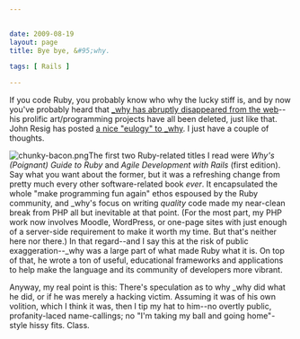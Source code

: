 ```yaml
---
 

date: 2009-08-19
layout: page
title: Bye bye, &#95;why.

tags: [ Rails ]

---
```


If you code Ruby, you probably know who why the lucky stiff is, and by
now you've probably heard that [\_why has abruptly disappeared from the
web](http://news.ycombinator.com/item?id=773106)--his prolific
art/programming projects have all been deleted, just like that. John
Resig has posted [a nice "eulogy" to
\_why](http://ejohn.org/blog/eulogy-to-_why/). I just have a couple of
thoughts.

![chunky-bacon.png](/uploads/2009/08/chunky-bacon.png)The
first two Ruby-related titles I read were *Why's (Poignant) Guide to
Ruby* and *Agile Development with Rails* (first edition). Say what you
want about the former, but it was a refreshing change from pretty much
every other software-related book *ever*. It encapsulated the whole
"make programming fun again" ethos espoused by the Ruby community, and
\_why's focus on writing *quality* code made my near-clean break from
PHP all but inevitable at that point. (For the most part, my PHP work
now involves Moodle, WordPress, or one-page sites with just enough of a
server-side requirement to make it worth my time. But that's neither
here nor there.) In that regard--and I say this at the risk of public
exaggeration--\_why was a large part of what made Ruby what it is. On
top of that, he wrote a ton of useful, educational frameworks and
applications to help make the language and its community of developers
more vibrant.

Anyway, my real point is this: There's speculation as to why \_why did
what he did, or if he was merely a hacking victim. Assuming it was of
his own volition, which I think it was, then I tip my hat to him--no
overtly public, profanity-laced name-callings; no "I'm taking my ball
and going home"-style hissy fits. Class.
